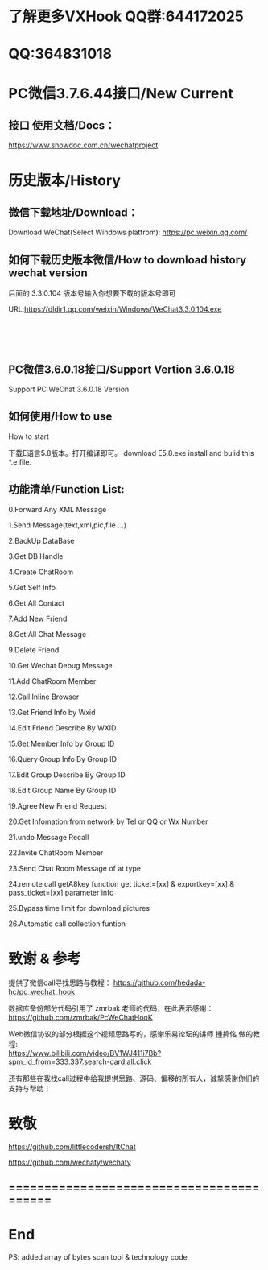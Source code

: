 
# 了解更多VXHook QQ群:644172025
# QQ:364831018
# PC微信3.7.6.44接口/New Current

## 接口 使用文档/Docs：
https://www.showdoc.com.cn/wechatproject




# 历史版本/History

## 微信下载地址/Download：
Download WeChat(Select Windows platfrom): https://pc.weixin.qq.com/

## 如何下载历史版本微信/How to download history wechat version

后面的 3.3.0.104 版本号输入你想要下载的版本号即可

URL:https://dldir1.qq.com/weixin/Windows/WeChat3.3.0.104.exe


</br>
</br>
</br>




## PC微信3.6.0.18接口/Support Vertion 3.6.0.18
Support PC WeChat 3.6.0.18 Version


## 如何使用/How to use
How to start

下载E语言5.8版本。打开编译即可。
download E5.8.exe install and bulid this *.e file.


## 功能清单/Function List:

0.Forward Any XML Message

1.Send Message(text,xml,pic,file ...)  

2.BackUp DataBase

3.Get DB Handle

4.Create ChatRoom

5.Get Self Info

6.Get All Contact

7.Add New Friend

8.Get All Chat Message

9.Delete Friend

10.Get Wechat Debug Message

11.Add ChatRoom Member

12.Call Inline Browser

13.Get Friend Info by Wxid

14.Edit Friend Describe By WXID

15.Get Member Info by Group ID

16.Query Group Info By Group ID

17.Edit Group Describe By Group ID

18.Edit Group Name By Group ID

19.Agree New Friend Request

20.Get Infomation from network by Tel or QQ or Wx Number

21.undo Message Recall

22.Invite ChatRoom Member

23.Send Chat Room Message of at type

24.remote call getA8key function get ticket=[xx] & exportkey=[xx] & pass_ticket=[xx] parameter info

25.Bypass time limit for download pictures  

26.Automatic call collection funtion



# 致谢 & 参考

提供了微信call寻找思路与教程：
https://github.com/hedada-hc/pc_wechat_hook

数据库备份部分代码引用了 zmrbak 老师的代码，在此表示感谢：
https://github.com/zmrbak/PcWeChatHooK

Web微信协议的部分根据这个视频思路写的，感谢乐易论坛的讲师 揰掵佲 做的教程:  
https://www.bilibili.com/video/BV1WJ411i7Bb?spm_id_from=333.337.search-card.all.click

还有那些在我找call过程中给我提供思路、源码、偏移的所有人，诚挚感谢你们的支持与帮助！

# 致敬

https://github.com/littlecodersh/ItChat

https://github.com/wechaty/wechaty



## =========================================
# End
PS: added array of bytes scan tool & technology code

